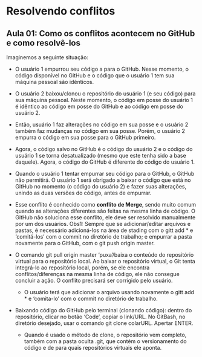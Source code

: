 # Resolvendo conflitos

## Aula 01: Como os conflitos acontecem no GitHub e como resolvê-los

Imaginemos a seguinte situação: 

- O usuário 1 empurrou seu código a para o GitHub. Nesse momento, o código disponível no GitHub e o código que o usuário 1 tem sua máquina pessoal são idênticos.

- O usuário 2 baixou/clonou o repositório do usuário 1 (e seu código) para sua máquina pessoal. Neste momento, o código em posse do usuário 1 é idêntico ao código em posse do GitHub e ao código em posse do usuário 2.

- Então, usuário 1 faz alterações no código em sua posse e o usuário 2 também faz mudanças no código em sua posse. Porém, o usuário 2 empurra o código em sua posse para o GitHub primeiro. 

- Agora, o código salvo no GitHub é o código do usuário 2 e o código do usuário 1 se torna desatualizado (mesmo que este tenha sido a base daquele). Agora, o código do GitHub é diferente do código do usuário 1.

- Quando o usuário 1 tentar empurrar seu código para o GitHub, o GitHub não permitirá. O usuário 1 será obrigado a baixar o código que está no GitHub no momento (o código do usuário 2) e fazer suas alterações, unindo as duas versões do código, antes de empurrar.

- Esse conflito é conhecido como **conflito de Merge**, sendo muito comum quando as alterações diferentes são feitas na mesma linha de código. O GitHub não soluciona esse conflito, ele deve ser resolvido manualmente por um dos usuários.
Obs1: Sempre que se adicionar/editar arquivos e pastas, é necessário adicioná-los na área de stading com o gitt add * e ‘comitá-los’ com o commit no diretório de trabalho; e empurrar a pasta novamente para o GitHub, com o git push origin master.

- O comando git pull origin master ‘puxa’/baixa o conteúdo do repositório virtual para o repositório local. Ao baixar o repositório virtual, o Git tenta integrá-lo ao repositório local, porém, se ele encontra conflitos/diferenças na mesma linha de código, ele não consegue concluir a ação. O conflito precisará ser corrigido pelo usuário.
	
    - O usuário terá que adicionar o arquivo usando novamente o gitt add * e ‘comita-lo’ com o commit no diretório de trabalho.

- Baixando código do GitHub pelo terminal (clonando código): dentro do repositório, clicar no botão ‘Code’, copiar o link/URL. No GitBash, no diretório desejado, usar o comando git clone colarURL. Apertar ENTER.

	- Quando é usado o método de clone, o repositório vem completo, também com a pasta oculta .git, que contém o versionamento do código e de para quais repositórios virtuais ele aponta.
